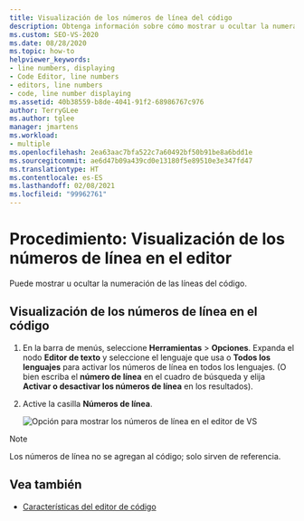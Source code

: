 ```yaml
---
title: Visualización de los números de línea del código
description: Obtenga información sobre cómo mostrar u ocultar la numeración de las líneas del código.
ms.custom: SEO-VS-2020
ms.date: 08/28/2020
ms.topic: how-to
helpviewer_keywords:
- line numbers, displaying
- Code Editor, line numbers
- editors, line numbers
- code, line number displaying
ms.assetid: 40b38559-b8de-4041-91f2-68986767c976
author: TerryGLee
ms.author: tglee
manager: jmartens
ms.workload:
- multiple
ms.openlocfilehash: 2ea63aac7bfa522c7a60492bf50b91be8a6bdd1e
ms.sourcegitcommit: ae6d47b09a439cd0e13180f5e89510e3e347fd47
ms.translationtype: HT
ms.contentlocale: es-ES
ms.lasthandoff: 02/08/2021
ms.locfileid: "99962761"
---
```

# <a name="how-to-display-line-numbers-in-the-editor"></a>Procedimiento: Visualización de los números de línea en el editor

Puede mostrar u ocultar la numeración de las líneas del código.

## <a name="display-line-numbers-in-code"></a>Visualización de los números de línea en el código

1. En la barra de menús, seleccione **Herramientas** > **Opciones**. Expanda el nodo **Editor de texto** y seleccione el lenguaje que usa o **Todos los lenguajes** para activar los números de línea en todos los lenguajes. (O bien escriba el **número de línea** en el cuadro de búsqueda y elija **Activar o desactivar los números de línea** en los resultados).

2. Active la casilla **Números de línea**.

   ![Opción para mostrar los números de línea en el editor de VS](../../ide/reference/media/line-numbers-option.png)

> [!NOTE]
> Los números de línea no se agregan al código; solo sirven de referencia.

## <a name="see-also"></a>Vea también

- [Características del editor de código](../../ide/writing-code-in-the-code-and-text-editor.md)
